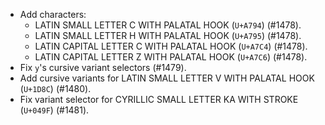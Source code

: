 * Add characters:
  - LATIN SMALL LETTER C WITH PALATAL HOOK (`U+A794`) (#1478).
  - LATIN SMALL LETTER H WITH PALATAL HOOK (`U+A795`) (#1478).
  - LATIN CAPITAL LETTER C WITH PALATAL HOOK (`U+A7C4`) (#1478).
  - LATIN CAPITAL LETTER Z WITH PALATAL HOOK (`U+A7C6`) (#1478).
* Fix `y`'s cursive variant selectors (#1479).
* Add cursive variants for LATIN SMALL LETTER V WITH PALATAL HOOK (`U+1D8C`) (#1480).
* Fix variant selector for CYRILLIC SMALL LETTER KA WITH STROKE (`U+049F`) (#1481).
